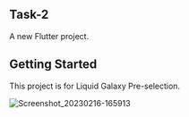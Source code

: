 ## Task-2 

A new Flutter project.

## Getting Started

This project is for Liquid Galaxy Pre-selection.

![Screenshot_20230216-165913](https://user-images.githubusercontent.com/89102342/219358121-abff811a-51b0-407e-8957-c277cb49855c.png)
